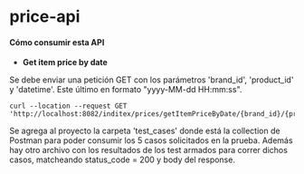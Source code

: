 # price-api

#### Cómo consumir esta API

* **Get item price by date**

Se debe enviar una petición GET con los parámetros 'brand_id', 'product_id' y 'datetime'. Este último en formato "yyyy-MM-dd HH:mm:ss".
```text
curl --location --request GET 'http://localhost:8082/inditex/prices/getItemPriceByDate/{brand_id}/{product_id}/{datetime}'
```

Se agrega al proyecto la carpeta 'test_cases' donde está la collection de Postman para poder consumir los 5 casos solicitados en la prueba.
Además hay otro archivo con los resultados de los test armados para correr dichos casos, matcheando status_code = 200 y body del response.

